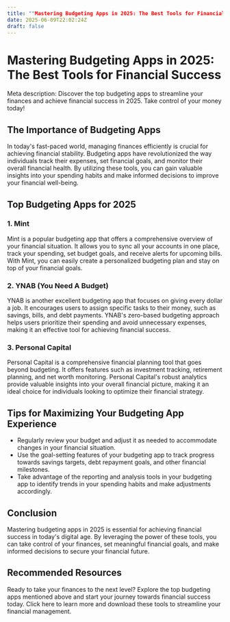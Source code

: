 ```yaml
---
title: ""Mastering Budgeting Apps in 2025: The Best Tools for Financial Success""
date: 2025-06-09T22:02:24Z
draft: false
---
```


# Mastering Budgeting Apps in 2025: The Best Tools for Financial Success

Meta description: Discover the top budgeting apps to streamline your finances and achieve financial success in 2025. Take control of your money today!

## The Importance of Budgeting Apps

In today's fast-paced world, managing finances efficiently is crucial for achieving financial stability. Budgeting apps have revolutionized the way individuals track their expenses, set financial goals, and monitor their overall financial health. By utilizing these tools, you can gain valuable insights into your spending habits and make informed decisions to improve your financial well-being.

## Top Budgeting Apps for 2025

### 1. Mint

Mint is a popular budgeting app that offers a comprehensive overview of your financial situation. It allows you to sync all your accounts in one place, track your spending, set budget goals, and receive alerts for upcoming bills. With Mint, you can easily create a personalized budgeting plan and stay on top of your financial goals.

### 2. YNAB (You Need A Budget)

YNAB is another excellent budgeting app that focuses on giving every dollar a job. It encourages users to assign specific tasks to their money, such as savings, bills, and debt payments. YNAB's zero-based budgeting approach helps users prioritize their spending and avoid unnecessary expenses, making it an effective tool for achieving financial success.

### 3. Personal Capital

Personal Capital is a comprehensive financial planning tool that goes beyond budgeting. It offers features such as investment tracking, retirement planning, and net worth monitoring. Personal Capital's robust analytics provide valuable insights into your overall financial picture, making it an ideal choice for individuals looking to optimize their financial strategy.

## Tips for Maximizing Your Budgeting App Experience

- Regularly review your budget and adjust it as needed to accommodate changes in your financial situation.
- Use the goal-setting features of your budgeting app to track progress towards savings targets, debt repayment goals, and other financial milestones.
- Take advantage of the reporting and analysis tools in your budgeting app to identify trends in your spending habits and make adjustments accordingly.

## Conclusion

Mastering budgeting apps in 2025 is essential for achieving financial success in today's digital age. By leveraging the power of these tools, you can take control of your finances, set meaningful financial goals, and make informed decisions to secure your financial future.

## Recommended Resources

Ready to take your finances to the next level? Explore the top budgeting apps mentioned above and start your journey towards financial success today. Click here to learn more and download these tools to streamline your financial management.